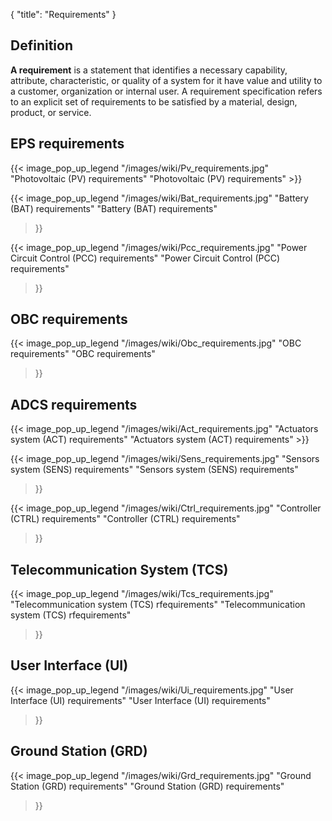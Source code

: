 {
    "title": "Requirements"
}

## Definition

**A requirement** is a statement that identifies a necessary capability,
attribute, characteristic, or quality of a system for it have value and
utility to a customer, organization or internal user. A requirement
specification refers to an explicit set of requirements to be satisfied
by a material, design, product, or service.

## EPS requirements

<div class="children_div_inline_block">
{{<
    image_pop_up_legend
    "/images/wiki/Pv_requirements.jpg"
    "Photovoltaic (PV) requirements"
    "Photovoltaic (PV) requirements"
>}}

{{<
    image_pop_up_legend
    "/images/wiki/Bat_requirements.jpg"
    "Battery (BAT) requirements"
    "Battery (BAT) requirements"
>}}
</div>

{{<
    image_pop_up_legend
    "/images/wiki/Pcc_requirements.jpg"
    "Power Circuit Control (PCC) requirements"
    "Power Circuit Control (PCC) requirements"
>}}


## OBC requirements

{{<
    image_pop_up_legend
    "/images/wiki/Obc_requirements.jpg"
    "OBC requirements"
    "OBC requirements"
>}}


## ADCS requirements

<div class="children_div_inline_block">
{{<
    image_pop_up_legend
    "/images/wiki/Act_requirements.jpg"
    "Actuators system (ACT) requirements"
    "Actuators system (ACT) requirements"
>}}

{{<
    image_pop_up_legend
    "/images/wiki/Sens_requirements.jpg"
    "Sensors system (SENS) requirements"
    "Sensors system (SENS) requirements"
>}}
</div>

{{<
    image_pop_up_legend
    "/images/wiki/Ctrl_requirements.jpg"
    "Controller (CTRL) requirements"
    "Controller (CTRL) requirements"
>}}


## Telecommunication System (TCS)

{{<
    image_pop_up_legend
    "/images/wiki/Tcs_requirements.jpg"
    "Telecommunication system (TCS) rfequirements"
    "Telecommunication system (TCS) rfequirements"
>}}


## User Interface (UI)

{{<
    image_pop_up_legend
    "/images/wiki/Ui_requirements.jpg"
    "User Interface (UI) requirements"
    "User Interface (UI) requirements"
>}}


## Ground Station (GRD)

{{<
    image_pop_up_legend
    "/images/wiki/Grd_requirements.jpg"
    "Ground Station (GRD) requirements"
    "Ground Station (GRD) requirements"
>}}

